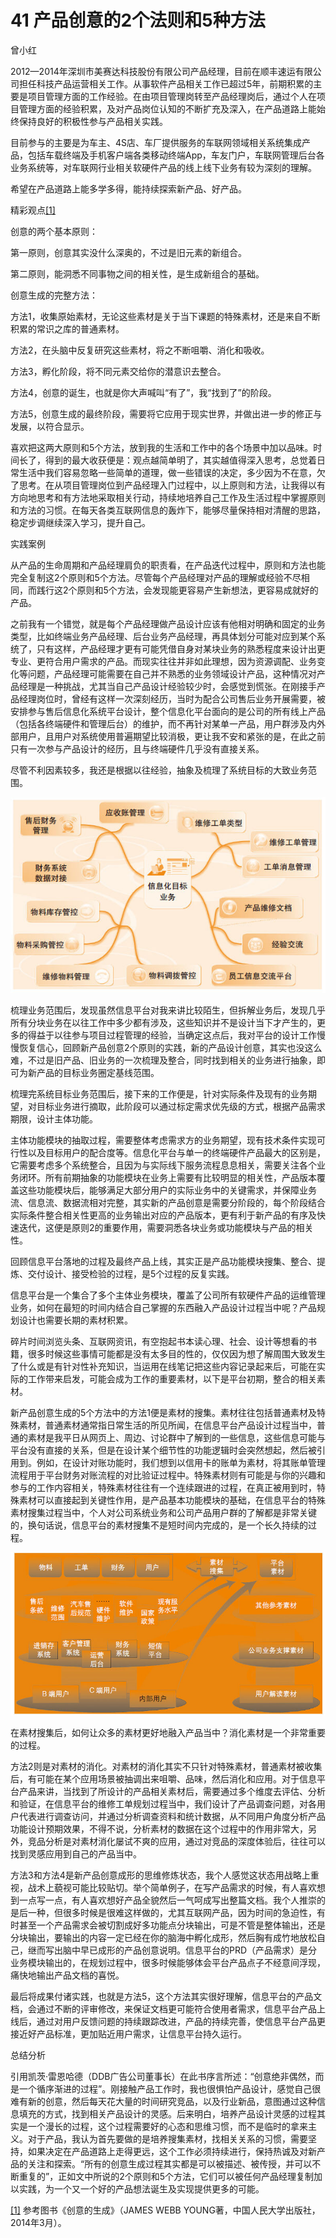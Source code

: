 # 41 产品创意的2个法则和5种方法

曾小红

2012—2014年深圳市美赛达科技股份有限公司产品经理，目前在顺丰速运有限公司担任科技产品运营相关工作。从事软件产品相关工作已超过5年，前期积累的主要是项目管理方面的工作经验。在由项目管理岗转至产品经理岗后，通过个人在项目管理方面的经验积累，及对产品岗位认知的不断扩充及深入，在产品道路上能始终保持良好的积极性参与产品相关实践。

目前参与的主要是为车主、4S店、车厂提供服务的车联网领域相关系统集成产品，包括车载终端及手机客户端各类移动终端App，车友门户，车联网管理后台各业务系统等，对车联网行业相关软硬件产品的线上线下业务有较为深刻的理解。

希望在产品道路上能多学多得，能持续探索新产品、好产品。

精彩观点[[1]](part0515.xhtml#ch1_back)

创意的两个基本原则：

第一原则，创意其实没什么深奥的，不过是旧元素的新组合。

第二原则，能洞悉不同事物之间的相关性，是生成新组合的基础。

创意生成的完整方法：

方法1，收集原始素材，无论这些素材是关于当下课题的特殊素材，还是来自不断积累的常识之库的普通素材。

方法2，在头脑中反复研究这些素材，将之不断咀嚼、消化和吸收。

方法3，孵化阶段，将不同元素交给你的潜意识去整合。

方法4，创意的诞生，也就是你大声喊叫“有了”，我“找到了”的阶段。

方法5，创意生成的最终阶段，需要将它应用于现实世界，并做出进一步的修正与发展，以符合显示。

喜欢把这两大原则和5个方法，放到我的生活和工作中的各个场景中加以品味。时间长了，得到的最大收获便是：观点越简单明了，其实越值得深入思考，总觉着日常生活中我们容易忽略一些简单的道理，做一些错误的决定，多少因为不在意，欠了思考。在从项目管理岗位到产品经理入门过程中，以上原则和方法，让我得以有方向地思考和有方法地采取相关行动，持续地培养自己工作及生活过程中掌握原则和方法的习惯。在每天各类互联网信息的轰炸下，能够尽量保持相对清醒的思路，稳定步调继续深入学习，提升自己。

实践案例

从产品的生命周期和产品经理肩负的职责看，在产品迭代过程中，原则和方法也能完全复制这2个原则和5个方法。尽管每个产品经理对产品的理解或经验不尽相同，而践行这2个原则和5个方法，会发现能更容易产生新想法，更容易成就好的产品。

之前我有一个错觉，就是每个产品经理做产品设计应该有他相对明确和固定的业务类型，比如终端业务产品经理、后台业务产品经理，再具体划分可能对应到某个系统了，只有这样，产品经理才更有可能凭借自身对某块业务的熟悉程度来设计出更专业、更符合用户需求的产品。而现实往往并非如此理想，因为资源调配、业务变化等问题，产品经理可能需要在自己并不熟悉的业务领域设计产品，这种情况对产品经理是一种挑战，尤其当自己产品设计经验较少时，会感觉到慌张。在刚接手产品经理岗位时，曾经有这样一次深刻经历，当时为配合公司售后业务开展需要，被安排参与售后信息化系统平台设计，整个信息化平台面向的是公司的所有线上产品（包括各终端硬件和管理后台）的维护，而不再针对某单一产品，用户群涉及内外部用户，且用户对系统使用普遍期望比较消极，更让我不安和紧张的是，在此之前只有一次参与产品设计的经历，且与终端硬件几乎没有直接关系。

尽管不利因素较多，我还是根据以往经验，抽象及梳理了系统目标的大致业务范围。

![](images/image01839_jpeg)

梳理业务范围后，发现虽然信息平台对我来讲比较陌生，但拆解业务后，发现几乎所有分块业务在以往工作中多少都有涉及，这些知识并不是设计当下才产生的，更多的得益于以往参与项目过程管理的经验，当确定这点后，我对平台的设计工作慢慢恢复信心，回顾新产品创意2个原则的实践，新的产品设计创意，其实也没这么难，不过是旧产品、旧业务的一次梳理及整合，同时找到相关的业务进行抽象，即可为新产品的目标业务圈定基线范围。

梳理完系统目标业务范围后，接下来的工作便是，针对实际条件及现有的业务期望，对目标业务进行摘取，此阶段可以通过标定需求优先级的方式，根据产品需求期限，设计主体功能。

主体功能模块的抽取过程，需要整体考虑需求方的业务期望，现有技术条件实现可行性以及目标用户的配合度等。信息化平台与单一的终端硬件产品最大的区别是，它需要考虑多个系统整合，且因为与实际线下服务流程息息相关，需要关注各个业务闭环。所有前期抽象的功能模块在业务上需要有比较明显的相关性，产品版本覆盖这些功能模块后，能够满足大部分用户的实际业务中的关键需求，并保障业务流、信息流、数据流相对完整，其实新的产品创意是需要分阶段的，每个阶段结合实际条件整合相关性更高的业务输出对应的产品版本，更有利于新产品的有序及快速迭代，这便是原则2的重要作用，需要洞悉各块业务或功能模块与产品的相关性。

回顾信息平台落地的过程及最终产品上线，其实正是产品功能模块搜集、整合、提炼、交付设计、接受检验的过程，是5个过程的反复实践。

信息平台是一个集合了多个主体业务模块，覆盖了公司所有软硬件产品的运维管理业务，如何在最短的时间内结合自己掌握的东西融入产品设计过程当中呢？产品规划设计也需要长期的素材积累。

碎片时间浏览头条、互联网资讯，有空抱起书本读心理、社会、设计等想看的书籍，很多时候这些事情可能都是没有太多目的性的，仅仅因为想了解周围大致发生了什么或是有针对性补充知识，当运用在线笔记把这些内容记录起来后，可能在实际的工作带来启发，可能会成为工作的重要素材，以下是平台初期，整合的相关素材。

新产品创意生成的5个方法中的方法1便是素材的搜集。素材往往包括普通素材及特殊素材，普通素材通常指日常生活的所见所闻，在信息平台产品设计过程当中，普通的素材是我平日从网页上、周边、讨论群中了解到的一些信息，这些信息可能与平台没有直接的关系，但是在设计某个细节性的功能逻辑时会突然想起，然后被引用到。例如，在设计对账功能时，我们想到以信用卡的账单为素材，将其账单管理流程用于平台财务对账流程的对比验证过程中。特殊素材则有可能是与你的兴趣和参与的工作内容相关，特殊素材往往有一个连续跟进的过程，在真正被用到时，特殊素材可以直接起到关键性作用，是产品基本功能模块的基础，在信息平台的特殊素材搜集过程当中，个人对公司系统业务和公司产品用户群的了解都是非常关键的，换句话说，信息平台的素材搜集不是短时间内完成的，是一个长久持续的过程。

![](images/image01840_jpeg)

在素材搜集后，如何让众多的素材更好地融入产品当中？消化素材是一个非常重要的过程。

方法2则是对素材的消化。对素材的消化其实不只针对特殊素材，普通素材被收集后，有可能在某个应用场景被抽调出来咀嚼、品味，然后消化和应用。对于信息平台产品来讲，当找到了所设计的产品相关素材后，需要通过多个维度去评估、分析和验证，在信息平台的维修工单规划过程当中，我们设计了产品调查问题，对各用户代表进行调查访问，并通过分析调查资料和统计数据，从不同用户角度分析产品功能设计预期效果，不得不说，分析素材的数据在这个过程中的作用非常大，另外，竞品分析是对素材消化屡试不爽的应用，通过对竞品的深度体验后，往往可以找到灵感应用到自己的产品当中。

方法3和方法4是新产品创意成形的思维修炼状态，我个人感觉这状态用战略上重视，战术上藐视可能比较贴切。举个简单例子，在写产品需求的时候，有人喜欢想到一点写一点，有人喜欢想好产品全貌然后一气呵成写出整篇文档。我个人推崇的是后一种，但很多时候是很难这样做的，尤其互联网产品，因为时间的急迫性，有时甚至一个产品需求会被切割成好多功能点分块输出，可是不管是整体输出，还是分块输出，要输出的内容一定已经在你的脑海中孵化成形，然后胸有成竹地放松自己，继而写出脑中早已成形的产品创意说明。信息平台的PRD（产品需求）是分业务模块输出的，在规划过程中，很多时候能够体会平台产品点子不经意间浮现，痛快地输出产品文档的喜悦。

最后将成果付诸实践，也就是方法5，这个方法其实很好理解，信息平台的产品文档，会通过不断的评审修改，来保证文档更可能符合使用者需求，信息平台产品上线后，通过对用户反馈问题的持续跟踪改进，产品的持续完善，使信息平台产品更接近好产品标准，更加贴近用户需求，让信息平台持久运行。

总结分析

引用凯茨·雷恩哈德（DDB广告公司董事长）在此书序言所述：“创意绝非偶然，而是一个循序渐进的过程”。刚接触产品工作时，我也很惧怕产品设计，感觉自己很难有新的创意，然后每天花大量的时间研究竞品，以及行业新品，意图通过这种信息填充的方式，找到相关产品设计的灵感。后来明白，培养产品设计灵感的过程其实是一个漫长的过程，这个过程需要好的心态和思维习惯，而不是临时的拿来主义。对于产品，我认为首先要做的是培养搜集素材，找相关关系的习惯，需要坚持，如果决定在产品道路上走得更远，这个工作必须持续进行，保持热诚及对新产品的关注和探索。“所有的创意生成过程其实都是可以被描述、被传授，并可以不断重复的”，正如文中所说的2个原则和5个方法，它们可以被任何产品经理复制加以实践，为一个又一个好的产品想法诞生及实现提供更多的可能。

[[1]](part0515.xhtml#ch1) 参考图书《创意的生成》（JAMES WEBB YOUNG著，中国人民大学出版社，2014年3月）。
